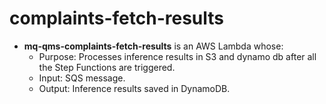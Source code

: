 # complaints-fetch-results
- **mq-qms-complaints-fetch-results** is an AWS Lambda whose:
    - Purpose: Processes inference results in S3 and dynamo db after all the Step Functions are triggered. 
    - Input: SQS message. 
    - Output: Inference results saved in DynamoDB. 

